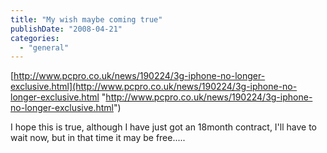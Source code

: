```yaml
---
title: "My wish maybe coming true"
publishDate: "2008-04-21"
categories: 
  - "general"
---
```


[http://www.pcpro.co.uk/news/190224/3g-iphone-no-longer-exclusive.html](http://www.pcpro.co.uk/news/190224/3g-iphone-no-longer-exclusive.html "http://www.pcpro.co.uk/news/190224/3g-iphone-no-longer-exclusive.html")

I hope this is true, although I have just got an 18month contract, I'll have to wait now, but in that time it may be free.....
